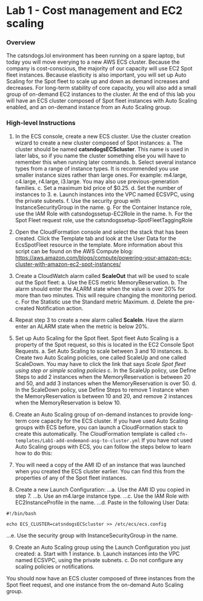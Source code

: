 # Lab 1 - Cost management and EC2 scaling
### Overview
The catsndogs.lol environment has been running on a spare laptop, but today you will move everying to a new AWS ECS cluster.
Because the company is cost-conscious, the majority of our capacity will use EC2 Spot fleet instances. Because elasticity is also important, you will set up Auto Scaling for the Spot fleet to scale up and down as demand increases and decreases.
For long-term stability of core capacity, you will also add a small group of on-demand EC2 instances to the cluster.
At the end of this lab you will have an ECS cluster composed of Spot fleet instances with Auto Scaling enabled, and an on-demand instance from an Auto Scaling group.

### High-level Instructions
1.	In the ECS console, create a new ECS cluster. Use the cluster creation wizard to create a new cluster composed of Spot instances:
a.	The cluster should be named **catsndogsECScluster**. This name is used in later labs, so if you name the cluster something else you will have to remember this when running later commands.
b.	Select several instance types from a range of instance types. It is recommended you use smaller instance sizes rather than large ones. For example: m4.large, c4.large, r4.large, i3.large. You may also use previous-generation families.
c.	Set a maximum bid price of $0.25.
d.	Set the number of instances to 3.
e.	Launch instances into the VPC named ECSVPC, using the private subnets.
f.	Use the security group with InstanceSecurityGroup in the name.
g.	For the Container Instance role, use the IAM Role with catsndogssetup-EC2Role in the name.
h.	For the Spot Fleet request role, use the catsndogssetup-SpotFleetTaggingRole

2.	Open the CloudFormation console and select the stack that has been created. Click the Template tab and look at the User Data for the EcsSpotFleet resource in the template. More information about this script can be found on the AWS Compute blog: https://aws.amazon.com/blogs/compute/powering-your-amazon-ecs-cluster-with-amazon-ec2-spot-instances/

3.	Create a CloudWatch alarm called **ScaleOut** that will be used to scale out the Spot fleet:
a.	Use the ECS metric MemoryReservation.
b.	The alarm should enter the ALARM state when the value is over 20% for more than two minutes. This will require changing the monitoring period.
c.	For the Statistic use the Standard metric Maximum.
d.	Delete the pre-created Notification action.

4.	Repeat step 3 to create a new alarm called **ScaleIn**. Have the alarm enter an ALARM state when the metric is below 20%.

5.	Set up Auto Scaling for the Spot fleet. Spot fleet Auto Scaling is a property of the Spot request, so this is located in the EC2 Console Spot Requests.
a. Set Auto Scaling to scale between 3 and 10 instances.
b. Create two Auto Scaling policies, one called ScaleUp and one called ScaleDown. You may have to click the link that says *Scale Spot fleet using step or simple scaling policies*
c. In the ScaleUp policy, use Define Steps to add 2 instances when the MemoryReservation is between 20 and 50, and add 3 instances when the MemoryReservation is over 50.
d. In the ScaleDown policy, use Define Steps to remove 1 instance when the MemoryReservation is between 10 and 20, and remove 2 instances when the MemoryReservation is below 10.

6.	Create an Auto Scaling group of on-demand instances to provide long-term core capacity for the ECS cluster. If you have used Auto Scaling groups with ECS before, you can launch a CloudFormation stack to create this automatically. The CloudFormation template is called `cfn-templates/Lab1-add-ondemand-asg-to-cluster.yml` If you have not used Auto Scaling groups with ECS, you can follow the steps below to learn how to do this:

7.	You will need a copy of the AMI ID of an instance that was launched when you created the ECS cluster earlier. You can find this from the properties of any of the Spot fleet instances.

8.	Create a new Launch Configuration:
...a.	Use the AMI ID you copied in step 7.
...b.	Use an m4.large instance type.
...c.	Use the IAM Role with EC2InstanceProfile in the name.
...d.	Paste in the following User Data:
```
#!/bin/bash

echo ECS_CLUSTER=catsndogsECScluster >> /etc/ecs/ecs.config

```
...e.	Use the security group with InstanceSecurityGroup in the name.

9.	Create an Auto Scaling group using the Launch Configuration you just created:
a.	Start with 1 instance.
b.	Launch instances into the VPC named ECSVPC, using the private subnets.
c.	Do not configure any scaling policies or notifications.

You should now have an ECS cluster composed of three instances from the Spot fleet request, and one instance from the on-demand Auto Scaling group.
